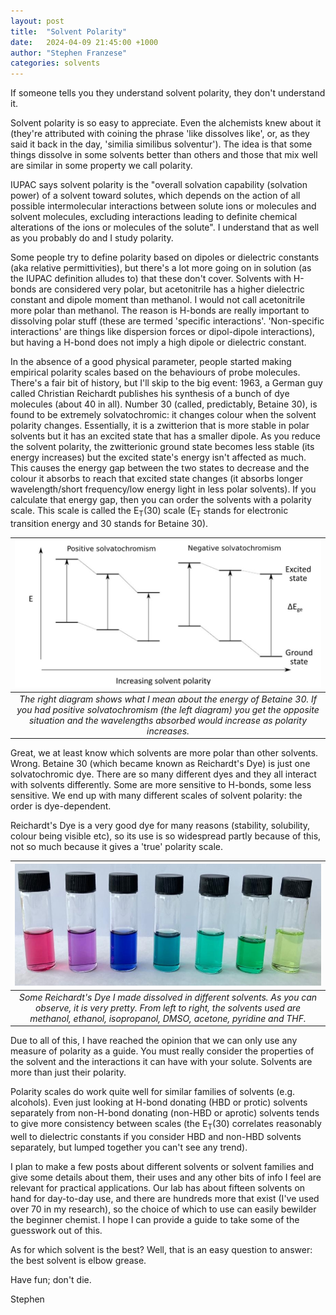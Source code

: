 ```yaml
---
layout: post
title:  "Solvent Polarity"
date:   2024-04-09 21:45:00 +1000
author: "Stephen Franzese"
categories: solvents
---
```

If someone tells you they understand solvent polarity, they don't understand it.

Solvent polarity is so easy to appreciate. Even the alchemists knew about it (they're attributed with coining the phrase 'like dissolves like', or, as they said it back in the day, 'similia similibus solventur'). The idea is that some things dissolve in some solvents better than others and those that mix well are similar in some property we call polarity.

IUPAC says  solvent polarity is the "overall solvation capability (solvation power) of a solvent toward solutes, which depends on the action of all possible intermolecular interactions between solute ions or molecules and solvent molecules, excluding interactions leading to definite chemical alterations of the ions or molecules of the solute". I understand that as well as you probably do and I study polarity.

Some people try to define polarity based on dipoles or dielectric constants (aka relative permittivities), but there's a lot more going on in solution (as the IUPAC definition alludes to) that these don't cover. Solvents with H-bonds are considered very polar, but acetonitrile has a higher dielectric constant and dipole moment than methanol. I would not call acetonitrile more polar than methanol. The reason is H-bonds are really important to dissolving polar stuff (these are termed 'specific interactions'. 'Non-specific interactions' are things like dispersion forces or dipol-dipole interactions), but having a H-bond does not imply a high dipole or dielectric constant.

In the absence of a good physical parameter, people started making empirical polarity scales based on the behaviours of probe molecules. There's a fair bit of history, but I'll skip to the big event: 1963, a German guy called Christian Reichardt publishes his synthesis of a bunch of dye molecules (about 40 in all). Number 30 (called, predictably, Betaine 30), is found to be extremely solvatochromic: it changes colour when the solvent polarity changes. Essentially, it is a zwitterion that is more stable in polar solvents but it has an excited state that has a smaller dipole. As you reduce the solvent polarity, the zwitterionic ground state becomes less stable (its energy increases) but the excited state's energy isn't affected as much. This causes the energy gap between the two states to decrease and the colour it absorbs to reach that excited state changes (it absorbs longer wavelength/short frequency/low energy light in less polar solvents). If you calculate that energy gap, then you can order the solvents with a polarity scale. This scale is called the E<sub>T</sub>(30) scale (E<sub>T</sub> stands for electronic transition energy and 30 stands for Betaine 30).

| ![solvatochromism](/assets/solvatochromism.jpg) 
|:--:| 
| *The right diagram shows what I mean about the energy of Betaine 30. If you had positive solvatochromism (the left diagram) you get the opposite situation and the wavelengths absorbed would increase as polarity increases.* |

Great, we at least know which solvents are more polar than other solvents. Wrong. Betaine 30 (which became known as Reichardt's Dye) is just one solvatochromic dye. There are so many different dyes and they all interact with solvents differently. Some are more sensitive to H-bonds, some less sensitive. We end up with many different scales of solvent polarity: the order is dye-dependent.

Reichardt's Dye is a very good dye for many reasons (stability, solubility, colour being visible etc), so its use is so widespread partly because of this, not so much because it gives a 'true' polarity scale.

| ![B30](/assets/RD-clean.jpg) 
|:--:| 
| *Some Reichardt's Dye I made dissolved in different solvents. As you can observe, it is very pretty. From left to right, the solvents used are methanol, ethanol, isopropanol, DMSO, acetone, pyridine and THF.* |

Due to all of this, I have reached the opinion that we can only use any measure of polarity as a guide. You must really consider the properties of the solvent and the interactions it can have with your solute. Solvents are more than just their polarity.

Polarity scales do work quite well for similar families of solvents (e.g. alcohols). Even just looking at H-bond donating (HBD or protic) solvents separately from non-H-bond donating (non-HBD or aprotic) solvents tends to give more consistency between scales (the E<sub>T</sub>(30) correlates reasonably well to dielectric constants if you consider HBD and non-HBD solvents separately, but lumped together you can't see any trend).

I plan to make a few posts about different solvents or solvent families and give some details about them, their uses and any other bits of info I feel are relevant for practical applications. Our lab has about fifteen solvents on hand for day-to-day use, and there are hundreds more that exist (I've used over 70 in my research), so the choice of which to use can easily bewilder the beginner chemist. I hope I can provide a guide to take some of the guesswork out of this.

As for which solvent is the best? Well, that is an easy question to answer: the best solvent is elbow grease.

Have fun; don't die.

Stephen